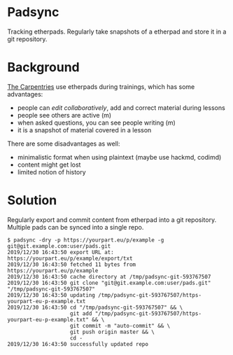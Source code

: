 # Padsync

Tracking etherpads. Regularly take snapshots of a etherpad and store it in a git repository.

# Background

[The Carpentries](https://carpentries.org/) use etherpads during trainings,
which has some advantages:

* people can *edit collaboratively*, add and correct material during lessons
* people see others are active (m)
* when asked questions, you can see people writing (m)
* it is a snapshot of material covered in a lesson

There are some disadvantages as well:

* minimalistic format when using plaintext (maybe use hackmd, codimd)
* content might get lost
* limited notion of history

# Solution

Regularly export and commit content from etherpad into a git repository.
Multiple pads can be synced into a single repo.

```shell
$ padsync -dry -p https://yourpart.eu/p/example -g git@git.example.com:user/pads.git
2019/12/30 16:43:50 export URL at: https://yourpart.eu/p/example/export/txt
2019/12/30 16:43:50 fetched 11 bytes from https://yourpart.eu/p/example
2019/12/30 16:43:50 cache directory at /tmp/padsync-git-593767507
2019/12/30 16:43:50 git clone "git@git.example.com:user/pads.git" "/tmp/padsync-git-593767507"
2019/12/30 16:43:50 updating /tmp/padsync-git-593767507/https-yourpart-eu-p-example.txt
2019/12/30 16:43:50 cd "/tmp/padsync-git-593767507" && \
                    git add "/tmp/padsync-git-593767507/https-yourpart-eu-p-example.txt" && \
                    git commit -m "auto-commit" && \
                    git push origin master && \
                    cd -
2019/12/30 16:43:50 successfully updated repo
```


